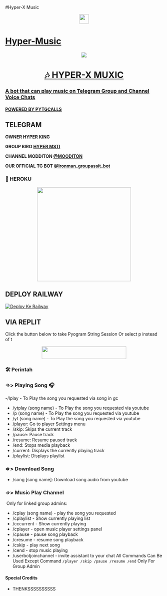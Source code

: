 #Hyper-X Music
<p align="center">
  <a href="https://github.com/AKD1317/HYPER-X-0.1/fork">
    <img src="https://img.shields.io/github/forks/kenkansaja/Music-Ken?label=FORK&style=social&logoColor=blue"widht="50" height="30">
    
# Hyper-Music
<p align="center">
  <img src="https://telegra.ph/file/a2dc4c418afd06f9006fb.jpg">
</p>
<h1 align="center">
  <b>🎶 HYPER-X MUXIC</b>
</h1>


### A bot that can play music on Telegram Group and Channel Voice Chats
#### POWERED BY [PYTGCALLS](https://github.com/AKD1317/HYPER-X-0.1)


## TELEGRAM

<b>OWNER [HYPER KING](https://t.me/HYPER_KING_2417)</b>

<b>GROUP BIRO
[HYPER MSTI](https://t.me/AVENGERS_PATHSHALA)</b>

<b>CHANNEL MODDITON [@MOODITON](https://t.me/MOODITON)</b>

<b>OUR OFFICIAL TG BOT [@Ironman_groupassit_bot](https://t.me/Ironman_groupassit_bot)</b>



### 💜 HEROKU

<p align="center"><a href="https://heroku.com/deploy?template=https://github.com/kenkansaja/Music-Ken"><img src="https://telegra.ph/file/14486e0786c325b01a007.jpg"width="300"heigh="100" /></a></p>

## DEPLOY RAILWAY

[![Deploy Ke Railway](https://railway.app/button.svg)](https://railway.app/new/template?template=https://github.com/kenkansaja/Music-Ken&envs=SESSION_NAME%2CBOT_TOKEN%2CBOT_NAME%2CARQ_API_KEY%2CUPDATES_CHANNEL%2CAPI_ID%2CAPI_HASH%2CBOT_USERNAME%2CASSISTANT_NAME%2CSUPPORT_GROUP%2CPROJECT_NAME%2COWNER%2CBG_IMAGE%2CDURATION_LIMIT%2CPMPERMIT%2CSUDO_USERS%2CKENKAN&KENKANDesc=Isi+Dengan+link+foto&PMPERMITDefault=ENABLE&OWNERDefault=kenkanasw&UPDATES_CHANNELDefault=musikkuchannel&SUPPORT_GROUPDefault=musikkugroup&SESSION_NAMEDesc=Masukan+String+Session+Pyrogram+(P)+untuk+assistant+yang+naik+ke+VCG&BOT_TOKENDesc=Masukan+Bot+Token+dari+@BotFather&ASSISTANT_NAMEDesc=Isi+dengan+username+assistant+tanpa+tanda+@&BOT_USERNAMEDesc=Username+bot+Anda+tanpa+@&BOT_NAMEDesc=Nama+Bot+Music+Player+Anda&SUPPORT_GROUPDesc=Grup+dukungan+Music+Player+Anda+tanpa+@+[skip+ini+jika+Anda+tidak+punya]&UPDATES_CHANNELDesc=Updates+Channel+tanpa+@+[skip+ini+jika+Anda+tidak+punya]&BG_IMAGEDesc=Isi+dengan+link+yang+akan+jadi+cover+musik&BG_IMAGEDefault=https://telegra.ph/file/35ccc7e75582dcadd5b2f.png)

## VIA REPLIT
Click the button below to take Pyogram String Session Or select p instead of t

<p align="center"><a href="https://replit.com/@kenkannih/strings-session#main.py"><img src="https://img.shields.io/badge/REPLIT-STRINGS-yellow?style=plastic&logo=replit&logoColor=yellow"width="270" height="40" /></a></p>

### 🛠️ Perintah

### =>> Playing Song 🎧

-/lplay - To Play the song you requested via song in gc
- /ytplay (song name) - To Play the song you requested via youtube
- /p (song name) - To Play the song you requested via youtube
- /yt (song name) - To Play the song you requested via youtube
- /player: Go to player Settings menu
- /skip: Skips the current track
- /pause: Pause track
- /resume: Resume paused track
- /end: ​​Stops media playback
- /current: Displays the currently playing track
- /playlist: Displays playlist

### =>> Download Song

- /song [song name]: Download song audio from youtube

### =>> Music Play Channel

️ Only for linked group admins:

- /cplay (song name) - play the song you requested
- /cplaylist - Show currently playing list
- /cccurrent - Show currently playing
- /cplayer - open music player settings panel
- /cpause - pause song playback
- /cresume - resume song playback
- /cskip - play next song
- /cend - stop music playing
- /userbotjoinchannel - invite assistant to your chat
All Commands Can Be Used Except Command `/player /skip /pause /resume /end` Only For Group Admin
#### Special Credits
- THENKSSSSSSSSSS


